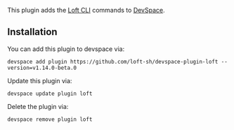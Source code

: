 This plugin adds the [Loft CLI](https://github.com/loft-sh/loft) commands to [DevSpace](https://devspace.sh/). 

## Installation

You can add this plugin to devspace via:
```
devspace add plugin https://github.com/loft-sh/devspace-plugin-loft --version=v1.14.0-beta.0
```

Update this plugin via:
```
devspace update plugin loft
```

Delete the plugin via:
```
devspace remove plugin loft
```

